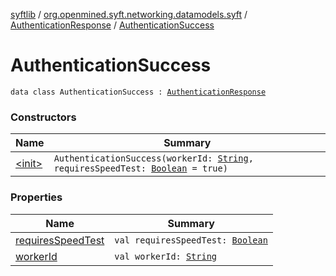 [syftlib](../../../index.md) / [org.openmined.syft.networking.datamodels.syft](../../index.md) / [AuthenticationResponse](../index.md) / [AuthenticationSuccess](./index.md)

# AuthenticationSuccess

`data class AuthenticationSuccess : `[`AuthenticationResponse`](../index.md)

### Constructors

| Name | Summary |
|---|---|
| [&lt;init&gt;](-init-.md) | `AuthenticationSuccess(workerId: `[`String`](https://kotlinlang.org/api/latest/jvm/stdlib/kotlin/-string/index.html)`, requiresSpeedTest: `[`Boolean`](https://kotlinlang.org/api/latest/jvm/stdlib/kotlin/-boolean/index.html)` = true)` |

### Properties

| Name | Summary |
|---|---|
| [requiresSpeedTest](requires-speed-test.md) | `val requiresSpeedTest: `[`Boolean`](https://kotlinlang.org/api/latest/jvm/stdlib/kotlin/-boolean/index.html) |
| [workerId](worker-id.md) | `val workerId: `[`String`](https://kotlinlang.org/api/latest/jvm/stdlib/kotlin/-string/index.html) |
